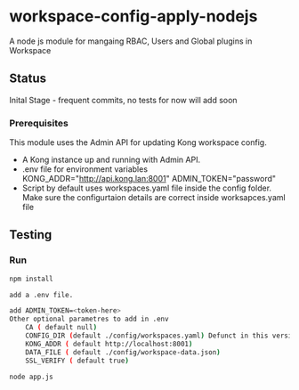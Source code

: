# workspace-config-apply-nodejs

A node js module for mangaing RBAC, Users and Global plugins in Workspace

## Status
Inital Stage - frequent commits, no tests for now will add soon

### Prerequisites

This module uses the Admin API for updating Kong workspace config.
* A Kong instance up and running with Admin API.
* .env file for environment variables KONG_ADDR="http://api.kong.lan:8001" ADMIN_TOKEN="password"
* Script by default uses workspaces.yaml file inside the config folder. Make sure the configurtaion details are correct inside worksapces.yaml file


## Testing

### Run

``` bash
npm install

add a .env file.

add ADMIN_TOKEN=<token-here>
Other optional parametres to add in .env
    CA ( default null)
    CONFIG_DIR (default ./config/workspaces.yaml) Defunct in this version.
    KONG_ADDR ( default http://localhost:8001)
    DATA_FILE ( default ./config/workspace-data.json)
    SSL_VERIFY ( default true)

node app.js
```
